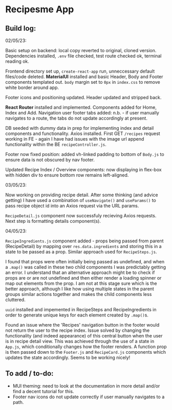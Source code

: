 # Recipesme App     

## Build log:       

02/05/23:       

Basic setup on backend: local copy reverted to original, cloned version. Dependencies installed, `.env` file checked, test route checked ok, terminal reading ok.     

Frontend directory set up, `create-react-app` run, unneccessary default files/code deleted. **MaterialUI** installed and basic Header, Body and Footer components templated out. `body` margin set to `0px` in `index.css` to remove white border around app.       

Footer icons and positioning updated. Header updated and stripped back.     

**React Router** installed and implemented. Components added for Home, Index and Add. Navigation user footer tabs added: n.b. - if user manually navigates to a route, the tabs do not update accordingly at present.      

DB seeded with dummy data in prep for implementing index and detail components and functionality. Axios installed. First GET `/recipes` request working in FE - again I have had issues with the image url append functionality within the BE `recipeController.js`.      

Footer now fixed position: added vh-linked padding to bottom of `Body.js` to ensure data is not obscured by nav footer.     

Updated Recipe Index / Overview components: now displaying in flex-box with hidden div to ensure bottom row remains left-aligned.       

03/05/23:       

Now working on providing recipe detail. After some thinking (and advice getting) I have used a combination of `useNavigate()` and `useParams()` to pass recipe object id into an Axios request via the URL params.      

`RecipeDetail.js` component now successfuly recieving Axios requests. Next step is formatting details component(s).     

04/05/23:       

`RecipeIngredients.js` component added - props being passed from parent (RecipeDetail) by mapping over `res.data.ingredients` and storing this in a state to be passed as a prop. Similar approach used for `RecipeSteps.js`.

I found that props were often initially being passed as undefined, and when a `.map()` was called in these two child components I was predictably getting an error. I understand that an alternative approach might be to check if props are or are not undefined and then either render a loading spinner or map out elements from the prop. I am not at this stage sure which is the better approach, although I like how using multiple states in the parent groups similar actions together and makes the child components less cluttered.      

`uuid` installed and impemented in RecipeSteps and RecipeIngredients in order to generate unique keys for each element created by `.map()`s.        

Found an issue where the 'Recipes' navigation button in the footer would not return the user to the recipe index. Issue solved by changing the functionality (and indeed appearance) of this central button when the user is in recipe detail view. This was achieved through the use of a state in `App.js`, which conditionally changes how the footer renders. A function prop is then passed down to the `Footer.js` and `RecipeCard.js` components which updates the state accordingly. Seems to be working nicely!



## To add / to-do:      
- MUI theming: need to look at the documentation in more detail and/or find a decent tutorial for this.     
- Footer nav icons do not update correctly if user manually navigates to a path.        